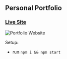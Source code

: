 ## Personal Portfolio

### [Live Site](https://jsmasterypro.com)

![Portfolio Website](https://i.ibb.co/WgPMpts/image.png)

Setup:
- run ```npm i && npm start```

